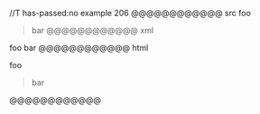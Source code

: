 //T has-passed:no
example 206
@@@@@@@@@@@@ src
foo
> bar
@@@@@@@@@@@@ xml
<?xml version="1.0" encoding="UTF-8"?>
<!DOCTYPE document SYSTEM "CommonMark.dtd">
<document xmlns="http://commonmark.org/xml/1.0">
  <paragraph>
    <text>foo</text>
  </paragraph>
  <block_quote>
    <paragraph>
      <text>bar</text>
    </paragraph>
  </block_quote>
</document>
@@@@@@@@@@@@ html
<p>foo</p>
<blockquote>
<p>bar</p>
</blockquote>
@@@@@@@@@@@@
